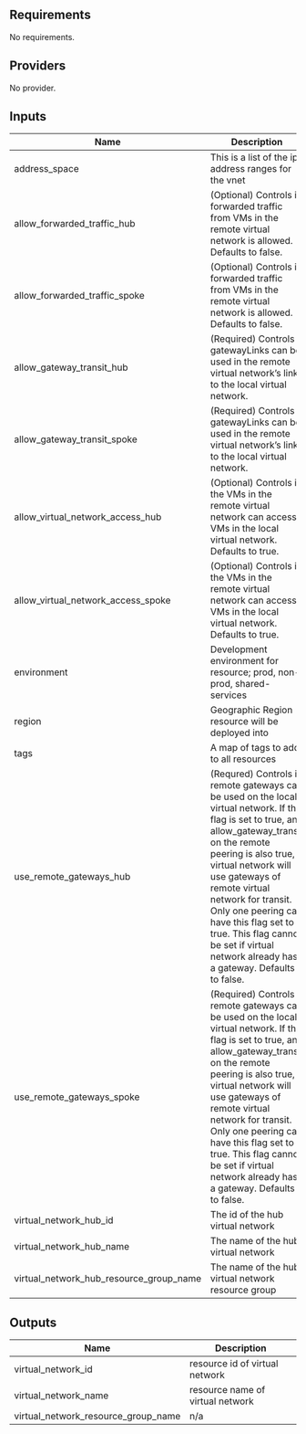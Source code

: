 ## Requirements

No requirements.

## Providers

No provider.

## Inputs

| Name | Description | Type | Default | Required |
|------|-------------|------|---------|:--------:|
| address\_space | This is a list of the ip address ranges for the vnet | `list` | n/a | yes |
| allow\_forwarded\_traffic\_hub | (Optional) Controls if forwarded traffic from VMs in the remote virtual network is allowed. Defaults to false. | `bool` | `true` | no |
| allow\_forwarded\_traffic\_spoke | (Optional) Controls if forwarded traffic from VMs in the remote virtual network is allowed. Defaults to false. | `bool` | `true` | no |
| allow\_gateway\_transit\_hub | (Required) Controls gatewayLinks can be used in the remote virtual network’s link to the local virtual network. | `bool` | n/a | yes |
| allow\_gateway\_transit\_spoke | (Required) Controls gatewayLinks can be used in the remote virtual network’s link to the local virtual network. | `bool` | n/a | yes |
| allow\_virtual\_network\_access\_hub | (Optional) Controls if the VMs in the remote virtual network can access VMs in the local virtual network. Defaults to true. | `bool` | `true` | no |
| allow\_virtual\_network\_access\_spoke | (Optional) Controls if the VMs in the remote virtual network can access VMs in the local virtual network. Defaults to true. | `bool` | `true` | no |
| environment | Development environment for resource; prod, non-prod, shared-services | `string` | n/a | yes |
| region | Geographic Region resource will be deployed into | `string` | n/a | yes |
| tags | A map of tags to add to all resources | `map` | `{}` | no |
| use\_remote\_gateways\_hub | (Requred) Controls if remote gateways can be used on the local virtual network. If the flag is set to true, and allow\_gateway\_transit on the remote peering is also true, virtual network will use gateways of remote virtual network for transit. Only one peering can have this flag set to true. This flag cannot be set if virtual network already has a gateway. Defaults to false. | `bool` | n/a | yes |
| use\_remote\_gateways\_spoke | (Required) Controls if remote gateways can be used on the local virtual network. If the flag is set to true, and allow\_gateway\_transit on the remote peering is also true, virtual network will use gateways of remote virtual network for transit. Only one peering can have this flag set to true. This flag cannot be set if virtual network already has a gateway. Defaults to false. | `bool` | n/a | yes |
| virtual\_network\_hub\_id | The id of the hub virtual network | `string` | n/a | yes |
| virtual\_network\_hub\_name | The name of the hub virtual network | `string` | n/a | yes |
| virtual\_network\_hub\_resource\_group\_name | The name of the hub virtual network resource group | `string` | n/a | yes |

## Outputs

| Name | Description |
|------|-------------|
| virtual\_network\_id | resource id of virtual network |
| virtual\_network\_name | resource name of virtual network |
| virtual\_network\_resource\_group\_name | n/a |

